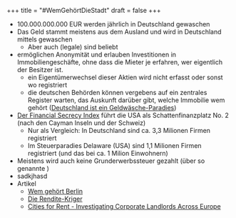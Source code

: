 +++
title = "#WemGehörtDieStadt"
draft = false
+++

-   100.000.000.000 EUR werden jährlich in Deutschland gewaschen
-   Das Geld stammt meistens aus dem Ausland und wird in Deutschland mittels gewaschen
    -   Aber auch (legale) sind beliebt
-   ermöglichen Anonymität und erlauben Investitionen in Immobiliengeschäfte, ohne dass die Mieter je erfahren, wer eigentlich der Besitzer ist.
    -   ein Eigentümerwechsel dieser Aktien wird nicht erfasst oder sonst wo registriert
    -   die deutschen Behörden können vergebens auf ein zentrales Register warten, das Auskunft darüber gibt, welche Immobilie wem gehört ([Deutschland ist ein Geldwäsche-Paradies](https://www.zeit.de/2019/47/geldwaesche-kriminalitaet-drogen-menschenhandel-bargeld-ermittlungen))
-   [Der Financial Secrecy Index](https://fsi.taxjustice.net/en/) führt die USA als Schattenfinanzplatz No. 2 (nach den Cayman Inseln und der Schweiz)
    -   Nur als Vergleich: In Deutschland sind ca. 3,3 Milionen Firmen registriert
    -   Im Steuerparadies Delaware (USA) sind 1,1 Milionen Firmen registriert (und das bei ca. 1 Milion Einwohnern)
-   Meistens wird auch keine Grunderwerbssteuer gezahlt (über so genannte )
-   sadkjhasd
-   Artikel
    -   [Wem gehört Berlin](https://interaktiv.tagesspiegel.de/wem-gehoert-berlin/)
    -   [Die Rendite-Kriger](https://correctiv.org/aktuelles/wem-gehoert-die-stadt/2021/02/03/die-rendite-krieger/)
    -   [Cities for Rent - Investigating Corporate Landlords Across Europe](https://cities4rent.journalismarena.media/)